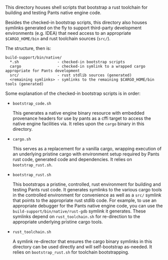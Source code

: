 This directory houses shell scripts that bootstrap a rust toolchain for building and testing Pants
native engine code.

Besides the checked-in bootstrap scripts, this directory also houses symlinks generated on the fly
to support third-party development environments (e.g. IDEA) that need access to an appropriate
`$CARGO_HOME/bin` and rust toolchain sources (`src/`).

The structure, then is:
```
build-support/bin/native/
  *.sh                 - checked-in bootstrap scripts
  cargo                - checked-in symlink to a wrapped cargo appropriate for Pants development
  src/                 - rust stdlib sources (generated)
  <remaining symlinks> - symlinks to the remaining $CARGO_HOME/bin tools (generated)
```
Some explanation of the checked-in bootstrap scripts is in order:

+ `bootstrap_code.sh`

  This generates a native engine binary resource with embedded provenance headers for use by pants
  as a cffi target to access the native engine facilities via. It relies upon the `cargo` binary in
  this directory.

+ `cargo.sh`

  This serves as a replacement for a vanilla cargo, wrapping execution of an underlying pristine
  cargo with environment setup required by Pants rust code, generated code and dependencies. It
  relies on `bootstrap_rust.sh`.

+ `bootstrap_rust.sh`

  This bootstraps a pristine, controlled, rust environment for building and testing Pants rust
  code. It generates symlinks to the various cargo tools in the controlled environment for
  convenience as well as a `src/` symlink that points to the appropriate rust stdlib code. For
  example, to use an appropriate debugger for the Pants native engine code, you can use the
  `build-support/bin/native/rust-gdb` symlink it generates. These symlinks depend on
  `rust_toolchain.sh` for re-direction to the appropriate underlying pristine cargo tools.

+ `rust_toolchain.sh`

  A symlink re-director that ensures the cargo binary symlinks in this directory can be used
  directly and will self-bootstrap as-needed. It relies on `bootstrap_rust.sh` for toolchain
  bootstrapping.
